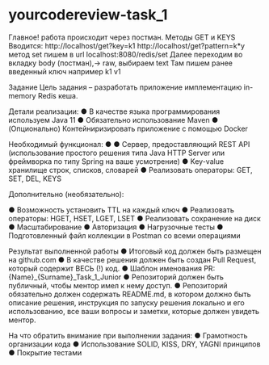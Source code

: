 # yourcodereview-task_1
Главное!
работа происходит через постман.
Методы GET и KEYS
Вводится: http://localhost/get?key=k1
http://localhost/get?pattern=k*y
метод set 
пишем в url localhost:8080/redis/set
Далее переходим во вкладку body (постман),-> raw, выбираем text
Там пишем ранее введенный ключ например k1 v1


Задание
Цель задания – разработать приложение имплементацию in-memory Redis кеша.

Детали реализации:
● В качестве языка программирования используем Java 11
● Обязательно использование Maven
● (Опционально) Контейниризировать приложение с помощью Docker

Необходимый функционал:
●
● Сервер, предоставляющий REST API (использование простого решения типа Java HTTP Server или фреймворка по типу Spring на ваше усмотрение)
● Key-value хранилище строк, списков, словарей
● Реализовать операторы: GET, SET, DEL, KEYS

Дополнительно (необязательно):

● Возможность установить TTL на каждый ключ
● Реализовать операторы: HGET, HSET, LGET, LSET
● Реализовать сохранение на диск
● Масштабирование
● Авторизация
● Нагрузочные тесты
● Подготовленный файл коллекции в Postman со всеми операциями

Результат выполненной работы
● Итоговый код должен быть размещен на github.com
● В качестве решения должен быть создан Pull Request, который содержит ВЕСЬ (!) код.
● Шаблон именования PR: {Name}_{Surname}_Task_1_Junior
● Репозиторий должен быть публичный, чтобы ментор имел к нему доступ. ● Репозиторий обязательно должен содержать README.md, в котором должно быть описание решения, инструкция по запуску решения локально и его использованию, все ваши вопросы и заметки, которые должен увидеть ментор.

На что обратить внимание при выполнении задания:
● Грамотность организации кода
● Использование SOLID, KISS, DRY, YAGNI принципов
● Покрытие тестами